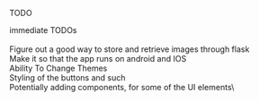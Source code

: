 TODO


immediate TODOs\
\
Figure out a good way to store and retrieve images through flask\
Make it so that the app runs on android and IOS\
Ability To Change Themes\
Styling of the buttons and such\
Potentially adding components, for some of the UI elements\

